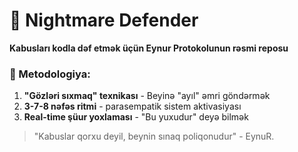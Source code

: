# 🌙 Nightmare Defender
**Kabusları kodla dəf etmək üçün Eynur Protokolunun rəsmi reposu**

### 🔮 Metodologiya:
1. **"Gözləri sıxmaq" texnikası** - Beyinə "ayıl" əmri göndərmək
2. **3-7-8 nəfəs ritmi** - parasempatik sistem aktivasiyası
3. **Real-time şüur yoxlaması** - "Bu yuxudur" deyə bilmək

> "Kabuslar qorxu deyil, beynin sınaq poliqonudur" - EynuR.
